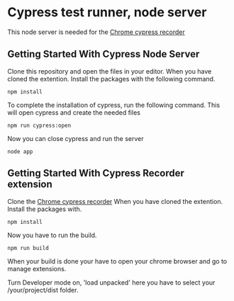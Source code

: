 # Cypress test runner, node server

This node server is needed for the [Chrome cypress recorder](https://github.com/JordyvdNeut-Jool/Cypress-Recorder)

## Getting Started With Cypress Node Server

Clone this repository and open the files in your editor.
When you have cloned the extention. Install the packages with the following command.

```
npm install
```

To complete the installation of cypress, run the following command. This will open cypress and create the needed files

```
npm run cypress:open
```

Now you can close cypress and run the server
```
node app
```

## Getting Started With Cypress Recorder extension

Clone the [Chrome cypress recorder](https://github.com/JordyvdNeut-Jool/Cypress-Recorder)
When you have cloned the extention. Install the packages with.

```
npm install
```

Now you have to run the build.

```
npm run build
```

When your build is done your have to open your chrome browser and go to manage extensions.

Turn Developer mode on, 'load unpacked' here you have to select your /your/project/dist folder.
